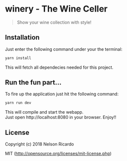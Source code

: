 # winery - The Wine Celler

> Show your wine collection with style!

## Installation

Just enter the following command under your the terminal:

```bash
yarn install
```

This will fetch all dependecies needed for this project.

## Run the fun part...

To fire up the application just hit the following command:

```bash
yarn run dev
```

This will compile and start the webapp.\
Just open http://localhost:8080 in your browser.
Enjoy!!

## License

Copyright (c) 2018 Nelson Ricardo

MIT (http://opensource.org/licenses/mit-license.php)
